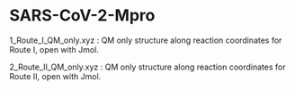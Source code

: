 # SARS-CoV-2-Mpro
1_Route_I_QM_only.xyz : QM only structure along reaction coordinates for Route I, open with Jmol.

2_Route_II_QM_only.xyz : QM only structure along reaction coordinates for Route II, open with Jmol.
